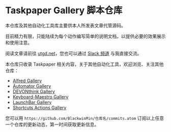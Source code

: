 # Taskpaper Gallery 脚本仓库

本仓库及其他自动化工具库主要供本人所发表文章代管源码。

目前精力有限，只能陆续为每个动作编写简单的说明文档，以提供必要的效果展示和使用注意。

阅读文章请前往 [utgd.net](https://utgd.net)，您也可以通过 [Slack 频道](https://utgd.net/member-community) 与我直接交流。

本仓库只收录 Taskpaper 相关内容，关于其他自动化工具，欢迎浏览、关注其他仓库：

- [Alfred Gallery](https://github.com/BlackwinMin/Alfred-gallery)
- [Automator Gallery](https://github.com/BlackwinMin/Automator-gallery)
- [DEVONthink Gallery](https://github.com/BlackwinMin/DEVONthink-gallery)
- [Keyboard-Maestro Gallery](https://github.com/BlackwinMin/Keyboard-Maestro-gallery)
- [LaunchBar Gallery](https://github.com/BlackwinMin/LaunchBar-gallery)
- [Shortcuts Actions Gallery](https://github.com/BlackwinMin/shortcuts-actions-gallery)

您可以用 `https://github.com/BlackwinMin/仓库名/commits.atom` 订阅以上任意一个仓库的更新动态，第一时间获取更新信息。